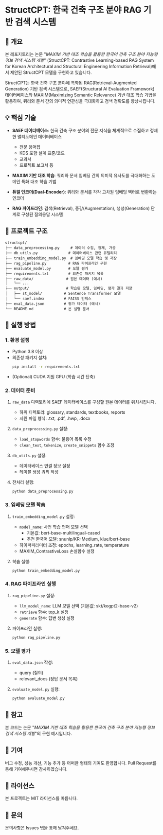 # StructCPT: 한국 건축 구조 분야 RAG 기반 검색 시스템

## 📌 개요

본 레포지토리는 논문 "*MAXIM 기반 대조 학습을 활용한 한국어 건축 구조 분야 지능형 정보 검색 시스템 개발*" (StructCPT: Contrastive Learning-based RAG System for Korean Architectural and Structural Engineering Information Retrieval)에서 제안된 StructCPT 모델을 구현하고 있습니다.

StructCPT는 한국 건축 구조 분야에 특화된 RAG(Retrieval-Augmented Generation) 기반 검색 시스템으로, SAEF(Structural AI Evaluation Framework) 데이터베이스와 MAXIM(Maximizing Semantic Relevance) 기반 대조 학습 기법을 활용하여, 쿼리와 문서 간의 의미적 연관성을 극대화하고 검색 정확도를 향상시킵니다.

## 💡 핵심 기술

- **SAEF 데이터베이스**: 한국 건축 구조 분야의 전문 지식을 체계적으로 수집하고 정제한 멀티도메인 데이터베이스
  - 전문 용어집
  - KDS 포함 설계 표준/코드
  - 교과서
  - 프로젝트 보고서 등

- **MAXIM 기반 대조 학습**: 쿼리와 문서 임베딩 간의 의미적 유사도를 극대화하는 도메인 특화 대조 학습 기법

- **듀얼 인코더(Dual-Encoder)**: 쿼리와 문서를 각각 고차원 임베딩 벡터로 변환하는 인코더

- **RAG 파이프라인**: 검색(Retrieval), 증강(Augmentation), 생성(Generation) 단계로 구성된 질의응답 시스템

## 📁 프로젝트 구조

```
structcpt/
├── data_preprocessing.py     # 데이터 수집, 정제, 가공
├── db_utils.py              # 데이터베이스 관련 유틸리티
├── train_embedding_model.py  # 임베딩 모델 학습 및 저장
├── rag_pipeline.py          # RAG 파이프라인 구현
├── evaluate_model.py        # 모델 평가
├── requirements.txt         # 의존성 패키지 목록
├── raw_data/               # 원본 데이터 (예시)
│   └── ...
├── output/                 # 학습된 모델, 임베딩, 평가 결과 저장
│   ├── st_model/          # Sentence Transformer 모델
│   └── saef.index         # FAISS 인덱스
├── eval_data.json         # 평가 데이터 (예시)
└── README.md              # 본 설명 문서
```

## 🚀 실행 방법

### 1. 환경 설정

- Python 3.8 이상
- 의존성 패키지 설치:
  ```bash
  pip install -r requirements.txt
  ```
- (Optional) CUDA 지원 GPU (학습 시간 단축)

### 2. 데이터 준비

1. `raw_data` 디렉토리에 SAEF 데이터베이스를 구성할 원본 데이터를 위치시킵니다.
   - 하위 디렉토리: glossary, standards, textbooks, reports
   - 지원 파일 형식: .txt, .pdf, .hwp, .docx

2. `data_preprocessing.py` 설정:
   - `load_stopwords` 함수: 불용어 목록 수정
   - `clean_text`, `tokenize`, `create_snippets` 함수 조정

3. `db_utils.py` 설정:
   - 데이터베이스 연결 정보 설정
   - 테이블 생성 쿼리 작성

4. 전처리 실행:
   ```bash
   python data_preprocessing.py
   ```

### 3. 임베딩 모델 학습

1. `train_embedding_model.py` 설정:
   - `model_name`: 사전 학습 언어 모델 선택
     - 기본값: bert-base-multilingual-cased
     - 추천 한국어 모델: snunlp/KR-Medium, klue/bert-base
   - 하이퍼파라미터 조정: epochs, learning_rate, temperature
   - MAXIM_ContrastiveLoss 손실함수 설정

2. 학습 실행:
   ```bash
   python train_embedding_model.py
   ```

### 4. RAG 파이프라인 실행

1. `rag_pipeline.py` 설정:
   - `llm_model_name`: LLM 모델 선택 (기본값: skt/kogpt2-base-v2)
   - `retrieve` 함수: top_k 설정
   - `generate` 함수: 답변 생성 설정

2. 파이프라인 실행:
   ```bash
   python rag_pipeline.py
   ```

### 5. 모델 평가

1. `eval_data.json` 작성:
   - query (질의)
   - relevant_docs (정답 문서 목록)

2. `evaluate_model.py` 실행:
   ```bash
   python evaluate_model.py
   ```

## 📝 참고

본 코드는 논문 "*MAXIM 기반 대조 학습을 활용한 한국어 건축 구조 분야 지능형 정보 검색 시스템 개발*"의 구현 예시입니다.

## 🤝 기여

버그 수정, 성능 개선, 기능 추가 등 어떠한 형태의 기여도 환영합니다.
Pull Request를 통해 기여해주시면 감사하겠습니다.

## 📜 라이선스

본 프로젝트는 MIT 라이선스를 따릅니다.

## 💬 문의

문의사항은 Issues 탭을 통해 남겨주세요.
